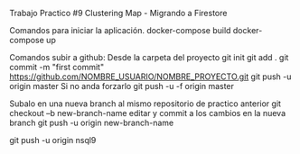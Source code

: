 Trabajo Practico #9
Clustering Map - Migrando a Firestore

Comandos para iniciar la aplicación.
docker-compose build
docker-compose up

Comandos subir a github:
Desde la carpeta del proyecto
git init
git add .
git commit -m "first commit"
https://github.com/NOMBRE_USUARIO/NOMBRE_PROYECTO.git
git push -u origin master 
Si no anda forzarlo
git push -u -f origin master


Subalo en una nueva branch al mismo repositorio de practico anterior
git checkout –b new-branch-name
editar y commit a los cambios en la nueva branch
git push -u origin new-branch-name

git push -u origin nsql9
